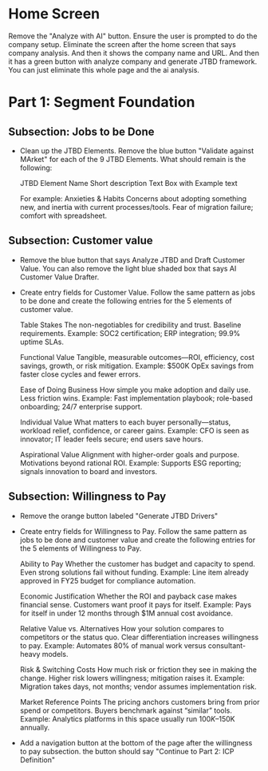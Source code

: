 # Home Screen

Remove the "Analyze with AI" button.
Ensure the user is prompted to do the company setup.
Eliminate the screen after the home screen that says company analysis. And then it shows the company name and URL. And then it has a green button with analyze company and generate JTBD framework. You can just eliminate this whole page and the ai analysis.


# Part 1: Segment Foundation

## Subsection: Jobs to be Done

- Clean up the JTBD Elements. Remove the blue button "Validate against MArket" for each of the 9 JTBD Elements. What should remain is the following:

    JTBD Element Name
    Short description
    Text Box with Example text

    For example:
        Anxieties & Habits
        Concerns about adopting something new, and inertia with current processes/tools.
        Fear of migration failure; comfort with spreadsheet.

## Subsection: Customer value

- Remove the blue button that says Analyze JTBD and Draft Customer Value. You can also remove the light blue shaded box that says AI Customer Value Drafter.

- Create entry fields for Customer Value.  Follow the same pattern as jobs to be done and create the following entries for the 5 elements of customer value. 

    Table Stakes
    The non-negotiables for credibility and trust. Baseline requirements.
    Example: SOC2 certification; ERP integration; 99.9% uptime SLAs.
    
    Functional Value
    Tangible, measurable outcomes—ROI, efficiency, cost savings, growth, or risk mitigation.
    Example: $500K OpEx savings from faster close cycles and fewer errors.
    
    Ease of Doing Business
    How simple you make adoption and daily use. Less friction wins.
    Example: Fast implementation playbook; role-based onboarding; 24/7 enterprise support.
    
    Individual Value
    What matters to each buyer personally—status, workload relief, confidence, or career gains.
    Example: CFO is seen as innovator; IT leader feels secure; end users save hours.
    
    Aspirational Value
    Alignment with higher-order goals and purpose. Motivations beyond rational ROI.
    Example: Supports ESG reporting; signals innovation to board and investors.
    
## Subsection: Willingness to Pay

- Remove the orange button labeled "Generate JTBD Drivers"

- Create entry fields for Willingness to Pay. Follow the same pattern as jobs to be done and customer value and create the following entries for the 5 elements of Willingness to Pay.


    Ability to Pay
    Whether the customer has budget and capacity to spend. Even strong solutions fail without funding.
    Example: Line item already approved in FY25 budget for compliance automation.
    
    Economic Justification
    Whether the ROI and payback case makes financial sense. Customers want proof it pays for itself.
    Example: Pays for itself in under 12 months through $1M annual cost avoidance.
    
    Relative Value vs. Alternatives
    How your solution compares to competitors or the status quo. Clear differentiation increases willingness to pay.
    Example: Automates 80% of manual work versus consultant-heavy models.
    
    Risk & Switching Costs
    How much risk or friction they see in making the change. Higher risk lowers willingness; mitigation raises it.
    Example: Migration takes days, not months; vendor assumes implementation risk.
    
    Market Reference Points
    The pricing anchors customers bring from prior spend or competitors. Buyers benchmark against “similar” tools.
    Example: Analytics platforms in this space usually run $100K–$150K annually.

- Add a navigation button at the bottom of the page after the willingness to pay subsection. the button should say "Continue to Part 2: ICP Definition"



